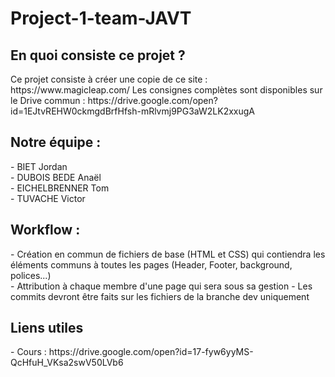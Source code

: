 
<h1>Project-1-team-JAVT</h1>

<h2>En quoi consiste ce projet ?</h2>
Ce projet consiste à créer une copie de ce site : https://www.magicleap.com/
Les consignes complètes sont disponibles sur le Drive commun : https://drive.google.com/open?id=1EJtvREHW0ckmgdBrfHfsh-mRlvmj9PG3aW2LK2xxugA

<h2>Notre équipe :</h2>
- BIET Jordan<br>
- DUBOIS BEDE Anaël<br>
- EICHELBRENNER Tom<br>
- TUVACHE Victor<br>

<h2>Workflow :</h2>
- Création en commun de fichiers de base (HTML et CSS) qui contiendra les éléments communs à toutes les pages (Header, Footer, background, polices...)<br>
- Attribution à chaque membre d'une page qui sera sous sa gestion
- Les commits devront être faits sur les fichiers de la branche dev uniquement
<h2>Liens utiles</h2>
- Cours : https://drive.google.com/open?id=17-fyw6yyMS-QcHfuH_VKsa2swV50LVb6

